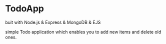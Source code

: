 # TodoApp

buit with Node.js & Express & MongoDB & EJS

simple Todo application which enables you to add new items and delete old ones.
